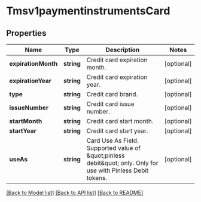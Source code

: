 # Tmsv1paymentinstrumentsCard

## Properties
Name | Type | Description | Notes
------------ | ------------- | ------------- | -------------
**expirationMonth** | **string** | Credit card expiration month. | [optional] 
**expirationYear** | **string** | Credit card expiration year. | [optional] 
**type** | **string** | Credit card brand. | [optional] 
**issueNumber** | **string** | Credit card issue number. | [optional] 
**startMonth** | **string** | Credit card start month. | [optional] 
**startYear** | **string** | Credit card start year. | [optional] 
**useAs** | **string** | Card Use As Field. Supported value of \&quot;pinless debit\&quot; only. Only for use with Pinless Debit tokens. | [optional] 

[[Back to Model list]](../README.md#documentation-for-models) [[Back to API list]](../README.md#documentation-for-api-endpoints) [[Back to README]](../README.md)


